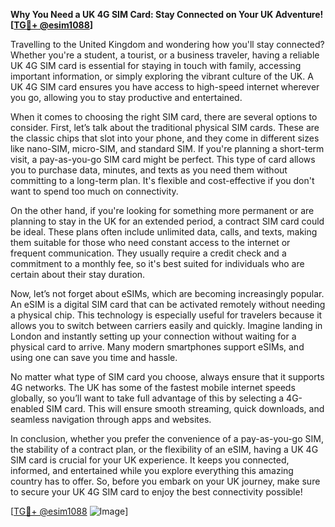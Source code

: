 **Why You Need a UK 4G SIM Card: Stay Connected on Your UK Adventure! [[TG💪+ @esim1088](https://t.me/s/esim1088)]**

Travelling to the United Kingdom and wondering how you'll stay connected? Whether you're a student, a tourist, or a business traveler, having a reliable UK 4G SIM card is essential for staying in touch with family, accessing important information, or simply exploring the vibrant culture of the UK. A UK 4G SIM card ensures you have access to high-speed internet wherever you go, allowing you to stay productive and entertained.

When it comes to choosing the right SIM card, there are several options to consider. First, let’s talk about the traditional physical SIM cards. These are the classic chips that slot into your phone, and they come in different sizes like nano-SIM, micro-SIM, and standard SIM. If you're planning a short-term visit, a pay-as-you-go SIM card might be perfect. This type of card allows you to purchase data, minutes, and texts as you need them without committing to a long-term plan. It's flexible and cost-effective if you don't want to spend too much on connectivity.

On the other hand, if you're looking for something more permanent or are planning to stay in the UK for an extended period, a contract SIM card could be ideal. These plans often include unlimited data, calls, and texts, making them suitable for those who need constant access to the internet or frequent communication. They usually require a credit check and a commitment to a monthly fee, so it's best suited for individuals who are certain about their stay duration.

Now, let’s not forget about eSIMs, which are becoming increasingly popular. An eSIM is a digital SIM card that can be activated remotely without needing a physical chip. This technology is especially useful for travelers because it allows you to switch between carriers easily and quickly. Imagine landing in London and instantly setting up your connection without waiting for a physical card to arrive. Many modern smartphones support eSIMs, and using one can save you time and hassle.

No matter what type of SIM card you choose, always ensure that it supports 4G networks. The UK has some of the fastest mobile internet speeds globally, so you’ll want to take full advantage of this by selecting a 4G-enabled SIM card. This will ensure smooth streaming, quick downloads, and seamless navigation through apps and websites.

In conclusion, whether you prefer the convenience of a pay-as-you-go SIM, the stability of a contract plan, or the flexibility of an eSIM, having a UK 4G SIM card is crucial for your UK experience. It keeps you connected, informed, and entertained while you explore everything this amazing country has to offer. So, before you embark on your UK journey, make sure to secure your UK 4G SIM card to enjoy the best connectivity possible!

[[TG💪+ @esim1088](https://t.me/s/esim1088) ![Image](https://i.postimg.cc/Y0z9fWf4/image.png)]